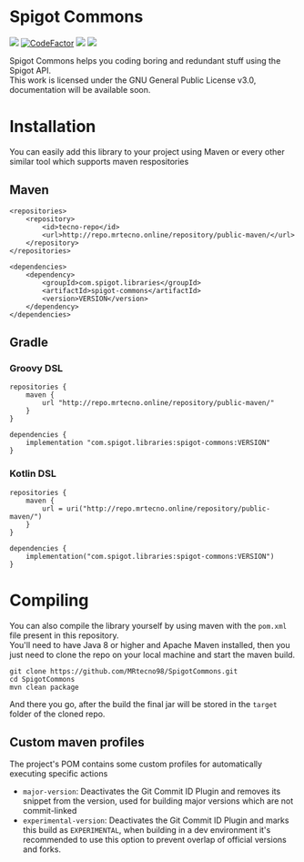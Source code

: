 # Spigot Commons
![](https://img.shields.io/github/workflow/status/MRtecno98/SpigotCommons/SpigotCommons) [![CodeFactor](https://www.codefactor.io/repository/github/mrtecno98/spigotcommons/badge)](https://www.codefactor.io/repository/github/mrtecno98/spigotcommons) ![](https://img.shields.io/github/license/MRtecno98/SpigotCommons) ![](https://img.shields.io/badge/documentation-WIP-blue)

Spigot Commons helps you coding boring and redundant stuff using the Spigot API.\
This work is licensed under the GNU General Public License v3.0, documentation will be available soon.

# Installation
You can easily add this library to your project using Maven or every other similar tool which supports maven respositories

## Maven
```
<repositories>
    <repository>
        <id>tecno-repo</id>
        <url>http://repo.mrtecno.online/repository/public-maven/</url>
    </repository>
</repositories>

<dependencies>
    <dependency>
        <groupId>com.spigot.libraries</groupId>
        <artifactId>spigot-commons</artifactId>
        <version>VERSION</version>
    </dependency>
</dependencies>
```

## Gradle
### Groovy DSL
```
repositories {
    maven {
        url "http://repo.mrtecno.online/repository/public-maven/"
    }
}

dependencies {
    implementation "com.spigot.libraries:spigot-commons:VERSION"
}
```

### Kotlin DSL
```
repositories {
    maven {
        url = uri("http://repo.mrtecno.online/repository/public-maven/")
    }
}

dependencies {
    implementation("com.spigot.libraries:spigot-commons:VERSION")
}
```

# Compiling
You can also compile the library yourself by using maven with the `pom.xml` file present in this repository. <br>
You'll need to have Java 8 or higher and Apache Maven installed, 
then you just need to clone the repo on your local machine and start the maven build.

```
git clone https://github.com/MRtecno98/SpigotCommons.git
cd SpigotCommons
mvn clean package
```

And there you go, after the build the final jar will be stored in the `target` folder of the cloned repo.


## Custom maven profiles
The project's POM contains some custom profiles for automatically executing specific actions

* `major-version`: Deactivates the Git Commit ID Plugin and removes its snippet from the version, used for building major versions which are not commit-linked
* `experimental-version`: Deactivates the Git Commit ID Plugin and marks this build as `EXPERIMENTAL`, when building in a dev environment 
    it's recommended to use this option to prevent overlap of official versions and forks.
